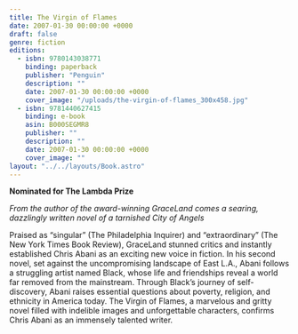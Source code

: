 ```yaml
---
title: The Virgin of Flames
date: 2007-01-30 00:00:00 +0000
draft: false
genre: fiction
editions:
  - isbn: 9780143038771
    binding: paperback
    publisher: "Penguin"
    description: ""
    date: 2007-01-30 00:00:00 +0000
    cover_image: "/uploads/the-virgin-of-flames_300x458.jpg"
  - isbn: 9781440627415
    binding: e-book
    asin: B000SEGMR8
    publisher: ""
    description: ""
    date: 2007-01-30 00:00:00 +0000
    cover_image: ""
layout: "../../layouts/Book.astro"
---
```


**Nominated for The Lambda Prize**

_From the author of the award-winning GraceLand comes a searing, dazzlingly written novel of a tarnished City of Angels_

Praised as “singular” (The Philadelphia Inquirer) and “extraordinary” (The New York Times Book Review), GraceLand stunned critics and instantly established Chris Abani as an exciting new voice in fiction. In his second novel, set against the uncompromising landscape of East L.A., Abani follows a struggling artist named Black, whose life and friendships reveal a world far removed from the mainstream. Through Black’s journey of self- discovery, Abani raises essential questions about poverty, religion, and ethnicity in America today. The Virgin of Flames, a marvelous and gritty novel filled with indelible images and unforgettable characters, confirms Chris Abani as an immensely talented writer.
